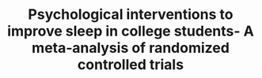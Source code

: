 --- 
abstract: '' 
authors: 
 - saruhanjan
 -  zarski
 -  T Bauer
 -  H Baumeister
 -  P Cuijpers
 -  ...
doi: '' 
featured: false 
publication: '*Journal of Sleep Research, e*, NA' 
publication_short: '' 
publishDate: '2020-01-01' 
title: 'Psychological interventions to improve sleep in college students- A meta‐analysis of randomized controlled trials' 
url_code: '' 
url_dataset: '' 
url_pdf: '' 
url_poster: '' 
url_project: '' 
url_slides: '' 
url_source: '' 
url_video: '' 
---